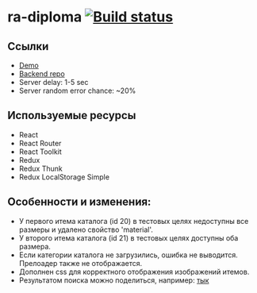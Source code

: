 # ra-diploma [![Build status](https://ci.appveyor.com/api/projects/status/1b28hq3o3hvg0mu9?svg=true)](https://ci.appveyor.com/project/barsich/ra-diploma)

## Ссылки
* [Demo](https://barsich.github.io/ra-diploma/)
* [Backend repo](https://github.com/barsich/ra-diploma-back)
* Server delay: 1-5 sec
* Server random error chance: ~20%

## Используемые ресурсы
* React
* React Router
* React Toolkit
* Redux
* Redux Thunk
* Redux LocalStorage Simple

## Особенности и изменения:
* У первого итема каталога (id 20) в тестовых целях недоступны все размеры и удалено свойство 'material'.
* У второго итема каталога (id 21) в тестовых целях доступны оба размера.
* Если категории каталога не загрузились, ошибка не выводится. Прелоадер также не отображается.
* Дополнен css для корректного отображения изображений итемов.
* Результатом поиска можно поделиться, например: [тык](https://barsich.github.io/ra-diploma/catalog.html/?q=белый&categoryId=14)
